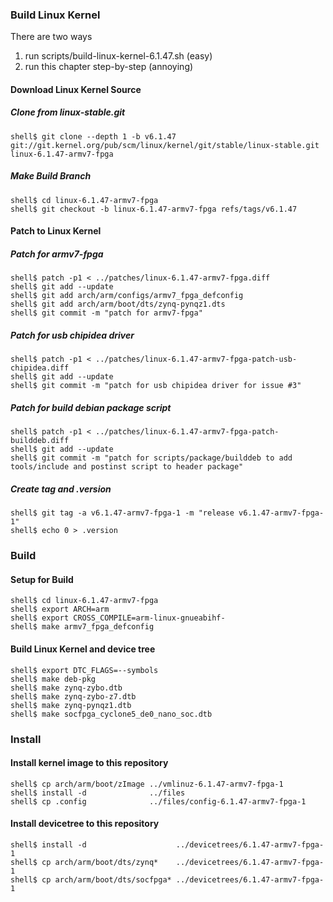 ### Build Linux Kernel

There are two ways

1. run scripts/build-linux-kernel-6.1.47.sh (easy)
2. run this chapter step-by-step (annoying)

#### Download Linux Kernel Source

##### Clone from linux-stable.git

```console
shell$ git clone --depth 1 -b v6.1.47 git://git.kernel.org/pub/scm/linux/kernel/git/stable/linux-stable.git linux-6.1.47-armv7-fpga
```

##### Make Build Branch

```console
shell$ cd linux-6.1.47-armv7-fpga
shell$ git checkout -b linux-6.1.47-armv7-fpga refs/tags/v6.1.47
```

#### Patch to Linux Kernel

##### Patch for armv7-fpga

```console
shell$ patch -p1 < ../patches/linux-6.1.47-armv7-fpga.diff
shell$ git add --update
shell$ git add arch/arm/configs/armv7_fpga_defconfig
shell$ git add arch/arm/boot/dts/zynq-pynqz1.dts
shell$ git commit -m "patch for armv7-fpga"
```

##### Patch for usb chipidea driver

```console
shell$ patch -p1 < ../patches/linux-6.1.47-armv7-fpga-patch-usb-chipidea.diff
shell$ git add --update
shell$ git commit -m "patch for usb chipidea driver for issue #3"
```

##### Patch for build debian package script

```console
shell$ patch -p1 < ../patches/linux-6.1.47-armv7-fpga-patch-builddeb.diff
shell$ git add --update
shell$ git commit -m "patch for scripts/package/builddeb to add tools/include and postinst script to header package"
```

##### Create tag and .version

```console
shell$ git tag -a v6.1.47-armv7-fpga-1 -m "release v6.1.47-armv7-fpga-1"
shell$ echo 0 > .version
```

### Build

#### Setup for Build 

````console
shell$ cd linux-6.1.47-armv7-fpga
shell$ export ARCH=arm
shell$ export CROSS_COMPILE=arm-linux-gnueabihf-
shell$ make armv7_fpga_defconfig
````

#### Build Linux Kernel and device tree

````console
shell$ export DTC_FLAGS=--symbols
shell$ make deb-pkg
shell$ make zynq-zybo.dtb
shell$ make zynq-zybo-z7.dtb
shell$ make zynq-pynqz1.dtb
shell$ make socfpga_cyclone5_de0_nano_soc.dtb
````

### Install

#### Install kernel image to this repository

```console
shell$ cp arch/arm/boot/zImage ../vmlinuz-6.1.47-armv7-fpga-1
shell$ install -d              ../files
shell$ cp .config              ../files/config-6.1.47-armv7-fpga-1
```

#### Install devicetree to this repository

```console
shell$ install -d                    ../devicetrees/6.1.47-armv7-fpga-1
shell$ cp arch/arm/boot/dts/zynq*    ../devicetrees/6.1.47-armv7-fpga-1
shell$ cp arch/arm/boot/dts/socfpga* ../devicetrees/6.1.47-armv7-fpga-1
```

